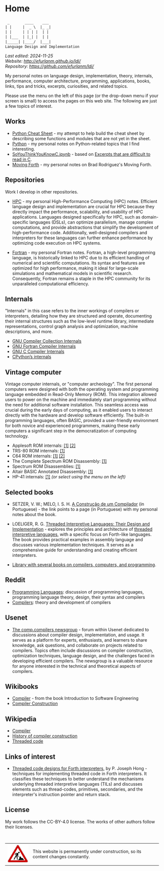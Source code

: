 # Home

     _       ____    ___ 
    | |     |  _ \  |_ _|
    | |     | | | |  | | 
    | |___  | |_| |  | | 
    |_____| |____/  |___|
    Language Design and Implementation

*Last edited: 2024-11-25  
Website: <http://efurlanm.github.io/ldi/>  
Repository: <https://github.com/efurlanm/ldi/>*
 
My personal notes on language design, implementation, theory, internals, performance, computer architecture, programming, applications, books, links, tips and tricks, excerpts, curiosities, and related topics.

Please use the menu on the left of this page (or the drop-down menu if your screen is small) to access the pages on this web site. The following are just a few topics of interest.


## Works

* [Python Cheat Sheet](python/cheatsheet/README.md) - my attempt to help build the cheat sheet by describing some functions and modules that are not yet in the sheet.
* [Python](python/README.md) - my personal notes on Python-related topics that I find interesting.
* [SoYouThinkYouKnowC.ipynb](c/SoYouThinkYouKnowC.ipynb) - based on [Excerpts that are difficult to read in C](https://wordsandbuttons.online/so_you_think_you_know_c.html).
* [Moving Forth](Moving_Forth/README.md) - my personal notes on Brad Rodriguez's Moving Forth.


## Repositories

Work I develop in other repositories.

* [HPC](https://github.com/efurlanm/hpc/) - my personal High-Performance Computing (HPC) notes. Efficient language design and implementation are crucial for HPC because they directly impact the performance, scalability, and usability of HPC applications. Languages designed specifically for HPC, such as domain-specific languages (DSLs), can optimize parallelism, manage complex computations, and provide abstractions that simplify the development of high-performance code. Additionally, well-designed compilers and interpreters for these languages can further enhance performance by optimizing code execution on HPC systems.

* [Fortran](https://github.com/efurlanm/fortran/) - my personal Fortran notes. Fortran, a high-level programming language, is historically linked to HPC due to its efficient handling of numerical and scientific computations. Its syntax and features are optimized for high performance, making it ideal for large-scale simulations and mathematical models in scientific research. Consequently, Fortran remains a staple in the HPC community for its unparalleled computational efficiency.


## Internals

"Internals" in this case refers to the inner workings of compilers or interpreters, detailing how they are structured and operate, documenting their internal structures such as the low-level runtime library, intermediate representations, control graph analysis and optimization, machine descriptions, and more.

* [GNU Compiler Collection Internals](https://gcc.gnu.org/onlinedocs/gccint.pdf)
* [GNU Fortran Compiler Internals](https://gcc.gnu.org/onlinedocs/gfc-internals/)
* [GNU C Compiler Internals](https://en.wikibooks.org/wiki/GNU_C_Compiler_Internals)
* [CPython’s internals](https://devguide.python.org/internals/)


## Vintage computer

Vintage computer internals, or "computer archeology". The first personal computers were designed with both the operating system and programming language embedded in Read-Only Memory (ROM). This integration allowed users to power on the machine and immediately start programming without the need for additional software installation. This seamless access was crucial during the early days of computing, as it enabled users to interact directly with the hardware and develop software efficiently. The built-in programming languages, often BASIC, provided a user-friendly environment for both novice and experienced programmers, making these early computers a significant step in the democratization of computing technology.

* Applesoft ROM internals: [[1]](http://www.txbobsc.com/scsc/scdocumentor/) [[2]](https://6502disassembly.com/a2-rom/)
* TRS-80 ROM internals: [[1]](https://www.trs-80.com/wordpress/disassembled-rom/)
* C64 ROM internals: [[1]](https://www.pagetable.com/c64ref/c64disasm/) [[2]](https://github.com/tgiphil/c64rom)
* The Complete Spectrum ROM Disassembly: [[1]](https://archive.org/details/CompleteSpectrumROMDisassemblyThe)
* Spectrum ROM Disassemblies: [[1]](https://github.com/ZXSpectrumVault/rom-disassemblies)
* Altair BASIC Annotated Disassembly: [[1]](http://altairbasic.org/)
* HP-41 internals: [[1]](calculators/README.md) *(or select using the menu on the left)*


## Selected books

* SETZER, V. W.; MELO, I. S. H. [A Construção de um Compilador](buildcomp.md) (in Portuguese) - the link points to a page (in Portuguese) with my personal notes about the book.

* LOELIGER, R. G. [Threaded Interpretive Languages: Their Design and Implementation](https://vdoc.pub/documents/threaded-interpretive-languages-their-design-and-implementation-1seph9gct7uo) - explores the principles and architecture of [threaded interpretive languages](https://en.wikipedia.org/wiki/Threaded_code), with a specific focus on Forth-like languages. The book provides practical examples in assembly language and discusses various implementation techniques. It serves as a comprehensive guide for understanding and creating efficient interpreters.

* [Library with several books on compilers, computers, and programming](https://vdoc.pub/search/compiler).


## Reddit

* [Programming Languages](http://www.reddit.com/r/ProgrammingLanguages/): discussion of programming languages, programming language theory, design, their syntax and compilers
* [Compilers](http://www.reddit.com/r/Compilers/): theory and development of compilers


## Usenet

* [The comp.compilers newsgroup](https://compilers.iecc.com/) - forum within Usenet dedicated to discussions about compiler design, implementation, and usage. It serves as a platform for experts, enthusiasts, and learners to share knowledge, ask questions, and collaborate on projects related to compilers. Topics often include discussions on compiler construction, optimization techniques, language design, and the challenges faced in developing efficient compilers. The newsgroup is a valuable resource for anyone interested in the technical and theoretical aspects of compilers.


## Wikibooks

* [Compiler](https://en.wikibooks.org/wiki/Introduction_to_Software_Engineering/Tools/Compiler) - from the book Introduction to Software Engineering
* [Compiler Construction](https://en.wikibooks.org/wiki/Compiler_Construction)


## Wikipedia

* [Compiler](https://en.wikipedia.org/wiki/Compiler)
* [History of compiler construction](https://en.wikipedia.org/wiki/History_of_compiler_construction)
* [Threaded code](https://en.wikipedia.org/wiki/Threaded_code)


##  Links of interest

* [Threaded code designs for Forth interpreters](https://dl.acm.org/doi/10.1145/146559.146561), by P. Joseph Hong - techniques for implementing threaded code in Forth interpreters. It classifies these techniques to better understand the mechanisms underlying threaded interpretive languages (TILs) and discusses elements such as thread-codes, primitives, secondaries, and the interpreter's instruction pointer and return stack.


## License

My work follows the CC-BY-4.0 license. The works of other authors follow their licenses.



<br>
<table>
    <tr>
        <td><img src="img/construction.gif"></td>
        <td>This website is permanently under construction, so its content changes constantly.</td>
    </tr>
</table>
